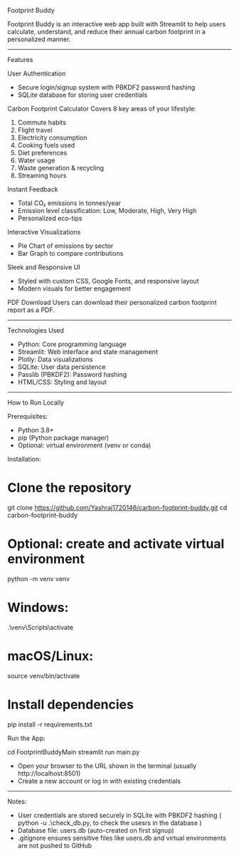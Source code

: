 Footprint Buddy

Footprint Buddy is an interactive web app built with Streamlit to help users calculate, understand, 
and reduce their annual carbon footprint in a personalized manner.

---

Features

User Authentication
- Secure login/signup system with PBKDF2 password hashing
- SQLite database for storing user credentials

Carbon Footprint Calculator
Covers 8 key areas of your lifestyle:
1. Commute habits
2. Flight travel
3. Electricity consumption
4. Cooking fuels used
5. Diet preferences
6. Water usage
7. Waste generation & recycling
8. Streaming hours

Instant Feedback
- Total CO₂ emissions in tonnes/year
- Emission level classification: Low, Moderate, High, Very High
- Personalized eco-tips

Interactive Visualizations
- Pie Chart of emissions by sector
- Bar Graph to compare contributions

Sleek and Responsive UI
- Styled with custom CSS, Google Fonts, and responsive layout
- Modern visuals for better engagement

PDF Download
Users can download their personalized carbon footprint report as a PDF.

---

Technologies Used

- Python: Core programming language
- Streamlit: Web interface and state management
- Plotly: Data visualizations
- SQLite: User data persistence
- Passlib (PBKDF2): Password hashing
- HTML/CSS: Styling and layout

---

How to Run Locally

Prerequisites:
- Python 3.8+
- pip (Python package manager)
- Optional: virtual environment (venv or conda)

Installation:

# Clone the repository
git clone https://github.com/Yashraj1720146/carbon-footprint-buddy.git
cd carbon-footprint-buddy

# Optional: create and activate virtual environment
python -m venv venv
# Windows:
.\venv\Scripts\activate
# macOS/Linux:
source venv/bin/activate

# Install dependencies
pip install -r requirements.txt

Run the App:

cd FootprintBuddyMain
streamlit run main.py


- Open your browser to the URL shown in the terminal (usually http://localhost:8501)
- Create a new account or log in with existing credentials

---

Notes:

- User credentials are stored securely in SQLite with PBKDF2 hashing (
python -u .\check_db.py, to check the usesrs in the database )
- Database file: users.db (auto-created on first signup)
- .gitignore ensures sensitive files like users.db and virtual environments are not pushed to GitHub
